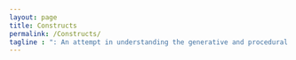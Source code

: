 ```yaml
---
layout: page
title: Constructs
permalink: /Constructs/
tagline : ": An attempt in understanding the generative and procedural creation"
---
```

